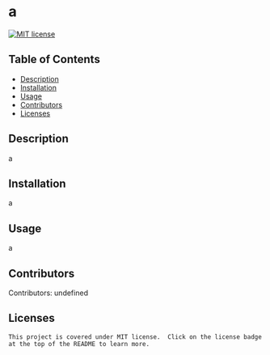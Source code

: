 # a

  [![MIT license](https://img.shields.io/badge/License-MIT-green.svg)](https://lbesson.mit-license.org/)

  ## Table of Contents
  * [Description](#description)
  * [Installation](#installation)
  * [Usage](#usage)
  * [Contributors](#contributors)
  * [Licenses](#licenses)
  
  ## Description
  a
  
  ## Installation
  a
  
  ## Usage
  a

  ## Contributors
  Contributors: undefined

  ## Licenses
    This project is covered under MIT license.  Click on the license badge at the top of the README to learn more.
